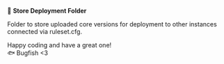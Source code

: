 📁 **Store Deployment Folder**

Folder to store uploaded core versions for deployment to other instances connected via ruleset.cfg.

Happy coding and have a great one!  
🐟 Bugfish <3